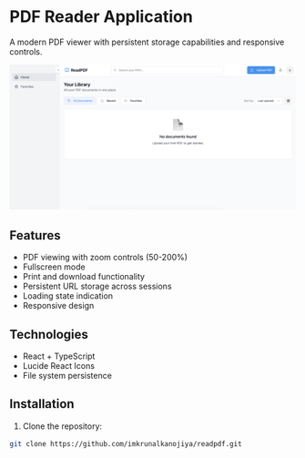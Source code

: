 # PDF Reader Application

A modern PDF viewer with persistent storage capabilities and responsive controls.

![PDF Reader Screenshot](screenshot.png)

## Features
- PDF viewing with zoom controls (50-200%)
- Fullscreen mode
- Print and download functionality
- Persistent URL storage across sessions
- Loading state indication
- Responsive design

## Technologies
- React + TypeScript
- Lucide React Icons
- File system persistence

## Installation

1. Clone the repository:
```bash
git clone https://github.com/imkrunalkanojiya/readpdf.git
